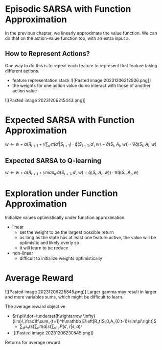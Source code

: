 # Episodic SARSA with Function Approximation

In the previous chapter, we linearly approximate the value function. We can do that on the action-value function too, with an extra input a.

## How to Represent Actions?

One way to do this is to repeat each feature to represent that feature taking different actions.
- feature representation stack
![[Pasted image 20231206212936.png]]
- the weights for one action value do no interact with those of another action value

![[Pasted image 20231206215443.png]]

# Expected SARSA with Function Approximation

$w\leftarrow w+\alpha\left(R_{t+1}+\gamma\sum_{a'}\pi(a'|S_{t+1})\cdot \hat q(S_{t+1},a',w)-\hat q(S_t,A_t,w)\right)\cdot\nabla \hat q(S_t,A_t,w)$

## Expected SARSA to Q-learning

$w\leftarrow w+\alpha\left(R_{t+1}+\gamma max_{a'}\hat q(S_{t+1},a',w)-\hat q(S_t,A_t,w)\right)\cdot\nabla\hat q(S_t,A_t,w)$

# Exploration under Function Approximation

Initialize values optimistically under function approximation
- linear
	- set the weight to be the largest possible return
	- as long as the state has at least one feature active, the value will be optimistic and likely overly so
	- it will learn to be reduce
- non-linear
	- difficult to initialize weights optimistically

# Average Reward
![[Pasted image 20231206225845.png]]
Larger gamma may result in larger and more variables sums, which might be difficult to learn.

The average reward objective
- $r(\pi)\dot=\underset{h\rightarrow \infty}{lim}\,\frac1h\sum_{t=1}^h\mathbb E\left[R_t|S_0,A_{0:t-1}\sim\pi\right]$
	- $\sum_s\mu_{\pi}(s)\sum_a\pi(a|s)\sum_{s',r}P(s',r|s,a)r$
- ![[Pasted image 20231206230545.png]]

Returns for average reward

